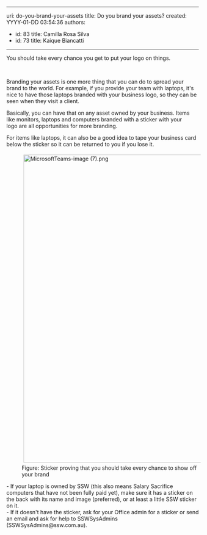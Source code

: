 

---
uri: do-you-brand-your-assets
title: Do you brand your assets?
created: YYYY-01-DD 03:54:36
authors:
  - id: 83
    title: Camilla Rosa Silva
  - id: 73
    title: Kaique Biancatti
---




<span class='intro'> ​​You should take every&#160;chance you get&#160;to put your logo on things.&#160;<br><div><br></div> </span>

<p>Branding your assets is one more thing that you can do to spread your brand to the world. For example, if you provide your team with laptops, it's nice to&#160;have those&#160;laptops branded with your business logo, so they can be seen when they&#160;visit a client.</p><p>​Basically, you can have that on any asset owned by your business. Items like&#160;monitors, laptops and computers branded with a sticker with your logo&#160;are all opportunities for&#160;more&#160;branding.</p><p>For items like laptops, it can also be a good idea to&#160;tape your business card below the sticker so it can be returned to you if you lose it.​<br></p><dl class="ssw15-rteElement-ImageArea"><dd class="ssw15-rteElement-FigureNormal"><img src="/SiteAssets/brand-your-assets/MicrosoftTeams-image%20(7).png" alt="MicrosoftTeams-image (7).png" style="margin&#58;5px;width&#58;808px;" />Figure&#58; Sticker proving that you should take every chance to show off your brand<br></dd></dl><p></p><div class="ssw15-rteElement-ContentBlock-SSW-Only">-&#160;​​​If your laptop is owned by SSW (this also means Salary Sacrifice computers that have not been fully paid yet), make sure it has a sticker on the back with its name and image (preferred), or at least a little SSW sticker on it.<br>-&#160;​​If it doesn't have the sticker, ask for your Office admin for a sticker or send an email and ask for help to SSWSysAdmins (SSWSysAdmins@ssw.com.au).​<br></div><p><br></p>


